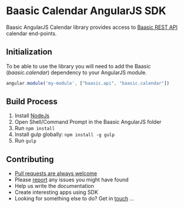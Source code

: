 # Baasic Calendar AngularJS SDK

Baasic AngularJS Calendar library provides access to [Baasic REST API](http://dev.baasic.com/api/reference/home) calendar end-points.

## Initialization

To be able to use the library you will need to add the Baasic (_baasic.calendar_) dependency to your AngularJS module.

```javascript
angular.module('my-module', ["baasic.api", "baasic.calendar"])
```
## Build Process

1. Install [NodeJs](http://nodejs.org/download/)
2. Open Shell/Command Prompt in the Baasic AngularJS folder
3. Run `npm install`
4. Install gulp globally: `npm install -g gulp`
5. Run `gulp`

## Contributing

* [Pull requests are always welcome](../../../baasic-sdk-angularjs/pulls)
* Please [report](../../../baasic-sdk-angularjs/issues) any issues you might have found
* Help us write the documentation
* Create interesting apps using SDK
* Looking for something else to do? Get in <u>touch</u> ...